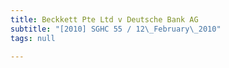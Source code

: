 ```yaml
---
title: Beckkett Pte Ltd v Deutsche Bank AG
subtitle: "[2010] SGHC 55 / 12\_February\_2010"
tags: null

---
```


